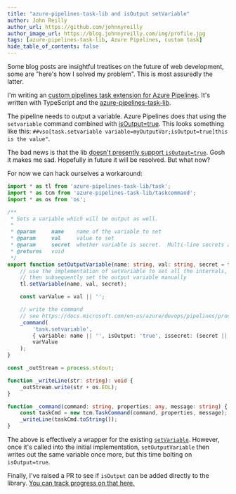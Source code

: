 ```yaml
---
title: "azure-pipelines-task-lib and isOutput setVariable"
author: John Reilly
author_url: https://github.com/johnnyreilly
author_image_url: https://blog.johnnyreilly.com/img/profile.jpg
tags: [azure-pipelines-task-lib, Azure Pipelines, custom task]
hide_table_of_contents: false
---
```

Some blog posts are insightful treatises on the future of web development, some are "here's how I solved my problem". This is most assuredly the latter.

I'm writing an [custom pipelines task extension for Azure Pipelines](https://docs.microsoft.com/en-us/azure/devops/extend/develop/add-build-task?view=azure-devops). It's written with TypeScript and the [azure-pipelines-task-lib](https://github.com/microsoft/azure-pipelines-task-lib).

The pipeline needs to output a variable. Azure Pipelines does that using the `setvariable` command combined with [isOutput=true](https://docs.microsoft.com/en-us/azure/devops/pipelines/process/variables?view=azure-devops&tabs=yaml%2Cbatch#set-a-multi-job-output-variable). This looks something like this: `##vso[task.setvariable variable=myOutputVar;isOutput=true]this is the value"`.

The bad news is that the lib [doesn't presently support `isOutput=true`](https://github.com/microsoft/azure-pipelines-task-lib/issues/688). Gosh it makes me sad. Hopefully in future it will be resolved. But what now?

For now we can hack ourselves a workaround:

```ts
import * as tl from 'azure-pipelines-task-lib/task';
import * as tcm from 'azure-pipelines-task-lib/taskcommand';
import * as os from 'os';

/**
 * Sets a variable which will be output as well.
 *
 * @param     name    name of the variable to set
 * @param     val     value to set
 * @param     secret  whether variable is secret.  Multi-line secrets are not allowed.  Optional, defaults to false
 * @returns   void
 */
export function setOutputVariable(name: string, val: string, secret = false): void {
    // use the implementation of setVariable to set all the internals,
    // then subsequently set the output variable manually
    tl.setVariable(name, val, secret);

    const varValue = val || '';

    // write the command
    // see https://docs.microsoft.com/en-us/azure/devops/pipelines/process/variables?view=azure-devops&tabs=yaml%2Cbatch#set-a-multi-job-output-variable
    _command(
        'task.setvariable',
        { variable: name || '', isOutput: 'true', issecret: (secret || false).toString() },
        varValue
    );
}

const _outStream = process.stdout;

function _writeLine(str: string): void {
    _outStream.write(str + os.EOL);
}

function _command(command: string, properties: any, message: string) {
    const taskCmd = new tcm.TaskCommand(command, properties, message);
    _writeLine(taskCmd.toString());
}
```

The above is effectively a wrapper for the existing [`setVariable`](https://github.com/microsoft/azure-pipelines-task-lib/blob/90e9cde0e509cba77185a80ef3af2fc898fb026c/node/task.ts#L162). However, once it's called into the initial implementation, `setOutputVariable` then writes out the same variable once more, but this time bolting on `isOutput=true`.

Finally, I've raised a PR to see if `isOutput` can be added directly to the library. [You can track progress on that here.](https://github.com/microsoft/azure-pipelines-task-lib/pull/691)


